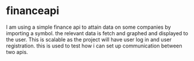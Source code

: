 # financeapi
I am using a simple finance api to attain data on some companies by importing a symbol. the relevant data is fetch and graphed and displayed to the user. This is scalable as the project will have user log in and user registration. this is used to test how i can set up communication between two apis.
